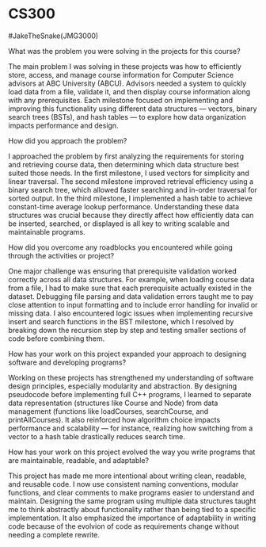 # CS300
#JakeTheSnake(JMG3000)

What was the problem you were solving in the projects for this course?

The main problem I was solving in these projects was how to efficiently store, access, and manage course information for Computer Science advisors at ABC University (ABCU). Advisors needed a system to quickly load data from a file, validate it, and then display course information along with any prerequisites. Each milestone focused on implementing and improving this functionality using different data structures — vectors, binary search trees (BSTs), and hash tables — to explore how data organization impacts performance and design.

How did you approach the problem?

I approached the problem by first analyzing the requirements for storing and retrieving course data, then determining which data structure best suited those needs. In the first milestone, I used vectors for simplicity and linear traversal. The second milestone improved retrieval efficiency using a binary search tree, which allowed faster searching and in-order traversal for sorted output. In the third milestone, I implemented a hash table to achieve constant-time average lookup performance. Understanding these data structures was crucial because they directly affect how efficiently data can be inserted, searched, or displayed is all key to writing scalable and maintainable programs.

How did you overcome any roadblocks you encountered while going through the activities or project?

One major challenge was ensuring that prerequisite validation worked correctly across all data structures. For example, when loading course data from a file, I had to make sure that each prerequisite actually existed in the dataset. Debugging file parsing and data validation errors taught me to pay close attention to input formatting and to include error handling for invalid or missing data. I also encountered logic issues when implementing recursive insert and search functions in the BST milestone, which I resolved by breaking down the recursion step by step and testing smaller sections of code before combining them.

How has your work on this project expanded your approach to designing software and developing programs?

Working on these projects has strengthened my understanding of software design principles, especially modularity and abstraction. By designing pseudocode before implementing full C++ programs, I learned to separate data representation (structures like Course and Node) from data management (functions like loadCourses, searchCourse, and printAllCourses). It also reinforced how algorithm choice impacts performance and scalability — for instance, realizing how switching from a vector to a hash table drastically reduces search time.

How has your work on this project evolved the way you write programs that are maintainable, readable, and adaptable?

This project has made me more intentional about writing clean, readable, and reusable code. I now use consistent naming conventions, modular functions, and clear comments to make programs easier to understand and maintain. Designing the same program using multiple data structures taught me to think abstractly about functionality rather than being tied to a specific implementation. It also emphasized the importance of adaptability in writing code because of the evolvion of code as requirements change without needing a complete rewrite.
